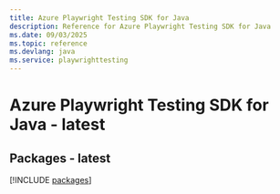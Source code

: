 ```yaml
---
title: Azure Playwright Testing SDK for Java
description: Reference for Azure Playwright Testing SDK for Java
ms.date: 09/03/2025
ms.topic: reference
ms.devlang: java
ms.service: playwrighttesting
---
```

# Azure Playwright Testing SDK for Java - latest
## Packages - latest
[!INCLUDE [packages](playwright-testing-index.md)]